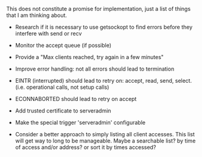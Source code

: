 This does not constitute a promise for implementation, just a list of things that I am thinking about.

- Research if it is necessary to use getsockopt to find errors before they interfere with send or recv
- Monitor the accept queue (if possible)
- Provide a "Max clients reached, try again in a few minutes"
- Improve error handling: not all errors should lead to termination
- EINTR (interrupted) should lead to retry on: accept, read, send, select. (i.e. operational calls, not setup calls)
- ECONNABORTED should lead to retry on accept

- Add trusted certificate to serveradmin
- Make the special trigger 'serveradmin' configurable
- Consider a better approach to simply listing all client accesses. This list will get way to long to be manageable. Maybe a searchable list? by time of access and/or address? or sort it by times accessed?